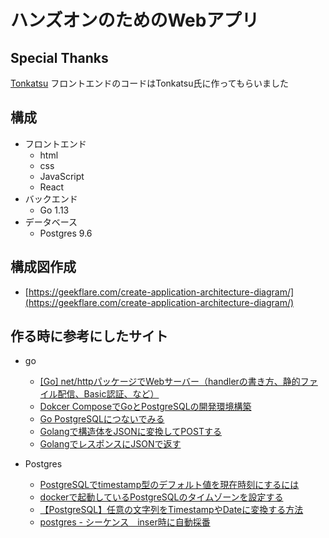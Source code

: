 # ハンズオンのためのWebアプリ

## Special Thanks

[Tonkatsu](https://github.com/y-f-tonkatsu)
フロントエンドのコードはTonkatsu氏に作ってもらいました

## 構成

- フロントエンド
    - html
    - css
    - JavaScript
    - React
- バックエンド
    - Go 1.13
- データベース
    - Postgres 9.6

## 構成図作成
- [https://geekflare.com/create-application-architecture-diagram/](https://geekflare.com/create-application-architecture-diagram/)

## 作る時に参考にしたサイト

- go
    - [[Go] net/httpパッケージでWebサーバー（handlerの書き方、静的ファイル配信、Basic認証、など）](https://www.yoheim.net/blog.php?q=20170403)
    - [Dokcer ComposeでGoとPostgreSQLの開発環境構築](https://qiita.com/muroya2355/items/d48c384a4a82c7ed34ae)
    - [Go PostgreSQLにつないでみる](https://qiita.com/hiro9/items/e6e41ec822a7077c3568)
    - [Golangで構造体をJSONに変換してPOSTする](https://qiita.com/howmuch515/items/65094d18292ff1c4408c)
    - [GolangでレスポンスにJSONで返す](https://konboi.hatenablog.com/entry/2014/09/23/172756)

- Postgres
    - [PostgreSQLでtimestamp型のデフォルト値を現在時刻にするには](http://tomute.hateblo.jp/entry/20131218/1387370615)
    - [dockerで起動しているPostgreSQLのタイムゾーンを設定する](https://qiita.com/reoring/items/9e87176d73675e5fdafa)
    - [【PostgreSQL】任意の文字列をTimestampやDateに変換する方法](https://qiita.com/akidroid/items/a1df9ebb6e8e9ca1b51b)
    - [postgres - シーケンス　inser時に自動採番](http://developpp.blog.jp/archives/8224244.html)